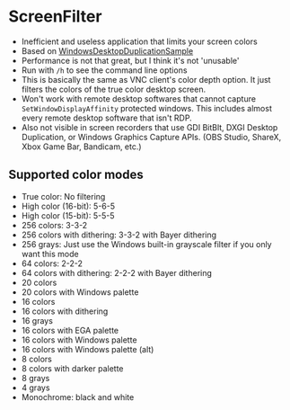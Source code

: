 # ScreenFilter
* Inefficient and useless application that limits your screen colors
* Based on [WindowsDesktopDuplicationSample](https://github.com/bmharper/WindowsDesktopDuplicationSample)
* Performance is not that great, but I think it's not 'unusable'
* Run with `/h` to see the command line options
* This is basically the same as VNC client's color depth option. It just filters the colors of the true color desktop screen.
* Won't work with remote desktop softwares that cannot capture `SetWindowDisplayAffinity` protected windows. This includes almost every remote desktop software that isn't RDP.
* Also not visible in screen recorders that use GDI BitBlt, DXGI Desktop Duplication, or Windows Graphics Capture APIs. (OBS Studio, ShareX, Xbox Game Bar, Bandicam, etc.)

## Supported color modes
* True color: No filtering
* High color (16-bit): 5-6-5
* High color (15-bit): 5-5-5
* 256 colors: 3-3-2
* 256 colors with dithering: 3-3-2 with Bayer dithering
* 256 grays: Just use the Windows built-in grayscale filter if you only want this mode
* 64 colors: 2-2-2
* 64 colors with dithering: 2-2-2 with Bayer dithering
* 20 colors
* 20 colors with Windows palette
* 16 colors
* 16 colors with dithering
* 16 grays
* 16 colors with EGA palette
* 16 colors with Windows palette
* 16 colors with Windows palette (alt)
* 8 colors
* 8 colors with darker palette
* 8 grays
* 4 grays
* Monochrome: black and white